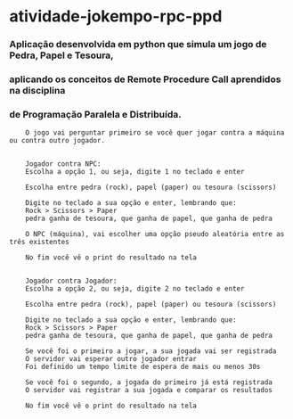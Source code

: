# atividade-jokempo-rpc-ppd

### Aplicação desenvolvida em python que simula um jogo de Pedra, Papel e Tesoura,
### aplicando os conceitos de Remote Procedure Call aprendidos na disciplina 
### de Programação Paralela e Distribuída.

```
    O jogo vai perguntar primeiro se você quer jogar contra a máquina ou contra outro jogador.


    Jogador contra NPC:
    Escolha a opção 1, ou seja, digite 1 no teclado e enter
    
    Escolha entre pedra (rock), papel (paper) ou tesoura (scissors)
    
    Digite no teclado a sua opção e enter, lembrando que:
    Rock > Scissors > Paper
    pedra ganha de tesoura, que ganha de papel, que ganha de pedra
    
    O NPC (máquina), vai escolher uma opção pseudo aleatória entre as três existentes

    No fim você vê o print do resultado na tela


    Jogador contra Jogador:
    Escolha a opção 2, ou seja, digite 2 no teclado e enter
    
    Escolha entre pedra (rock), papel (paper) ou tesoura (scissors)
    
    Digite no teclado a sua opção e enter, lembrando que:
    Rock > Scissors > Paper
    pedra ganha de tesoura, que ganha de papel, que ganha de pedra
    
    Se você foi o primeiro a jogar, a sua jogada vai ser registrada
    O servidor vai esperar outro jogador entrar
    Foi definido um tempo limite de espera de mais ou menos 30s

    Se você foi o segundo, a jogada do primeiro já está registrada
    O servidor vai registrar a sua jogada e comparar os resultados

    No fim você vê o print do resultado na tela
```
